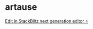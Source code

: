# artause

[Edit in StackBlitz next generation editor ⚡️](https://stackblitz.com/~/github.com/Kwanghyun00/artause)